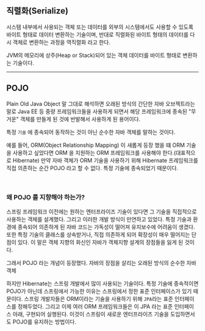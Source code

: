 ## 직렬화(Serialize)

시스템 내부에서 사용되는 객체 또는 데이터를 외부의 시스템에서도 사용할 수 있도록 바이트 형태로 데이터 변환하는 기술이며, 반대로 직렬화된 바이트 형태의 데이터를 다시 객체로 변환하는 과정을 역직렬화 라고 한다.

JVM의 메모리에 상주(Heap or Stack)되어 있는 객체 데이터를 바이트 형태로 변환하는 기술이다.

---

## POJO

Plain Old Java Object 말 그대로 해석하면 오래된 방식의 간단한 자바 오브젝트라는 말로 Java EE 등 중량 프레임워크들을 사용하게 되면서 해당 프레임워크에 종속된 "무거운" 객체를 만들게 된 것에 반발해서 사용하게 된 용어이다.

특정 `기술` 에 종속되어 동작하는 것이 아닌 순수한 자바 객체를 말하는 것이다.

예를 들어, ORM(Object Relationship Mapping) 이 새롭게 등장 했을 떄 ORM 기술을 사용하고 싶었다면 ORM 을 지원하는 ORM 프레임워크를 사용해야 한다.(대표적으로 Hibernate) 만약 자바 객체가 ORM 기술을 사용하기 위해 Hibernate 프레임워크를 직접 의존하는 순간 POJO 라고 할 수 없다. 특정 기술에 종속되었기 때문이다.

<br>

### 왜 POJO 를 지향해야 하는가?

스프링 프레임워크 이전에는 원하는 엔터프라이즈 기술이 있다면 그 기술을 직접적으로 사용하는 객체를 설계했다. 그리고 이러한 개발 방식이 만연하고 있었다. 특정 기술과 환경에 종속되어 의존하게 된 자바 코드는 가독성이 떨어져 유지보수에 어려움이 생겼다. 또한 특정 기술의 클래스를 상속받거나, 직접 의존하게 되어 확장성이 매우 떨어지는 단점이 있다. 이 말은 객체 지향의 화신인 자바가 객체지향 설계의 장점들을 잃게 된 것이다.

그래서 POJO 라는 개념이 등장했다. 자바의 장점을 살리는 오래된 방식의 순수한 자바 객체

하지만 Hibernate는 스프링 개발에서 많이 사용되는 기술이다. 특정 기술에 종속적이면 POJO가 아닌데 스프링에서 가능한 이유는 스프링에서 정한 표준 인터페이스가 있기 때문이다. 스프링 개발자들은 ORM이라는 기술을 사용하기 위해 `JPA`라는 표준 인터페이스를 정해두었다. 그리고 이제 여러 ORM 프레임워크들은 이 JPA 라는 표준 인터페이스 아래, 구현되어 실행된다. 이것이 스프링이 새로운 엔터프라이즈 기술을 도입하면서도 POJO를 유지하는 방법이다.
